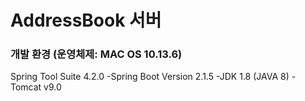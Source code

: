 # AddressBook 서버

### 개발 환경 (운영체제: MAC OS 10.13.6)
Spring Tool Suite 4.2.0
-Spring Boot Version 2.1.5
-JDK 1.8 (JAVA 8)
-Tomcat v9.0
